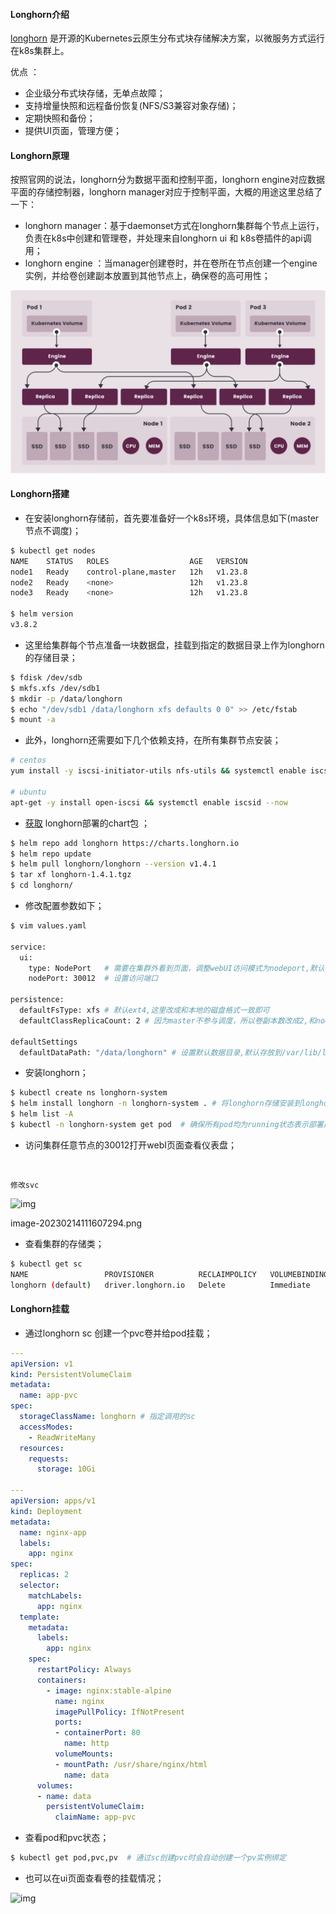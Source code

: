 #### Longhorn介绍

[longhorn](https://links.jianshu.com/go?to=lhttps%3A%2F%2Flonghorn.io%2F) 是开源的Kubernetes云原生分布式块存储解决方案，以微服务方式运行在k8s集群上。

优点 ：

- 企业级分布式块存储，无单点故障；
- 支持增量快照和远程备份恢复(NFS/S3兼容对象存储)；
- 定期快照和备份；
- 提供UI页面，管理方便；

#### Longhorn原理

按照官网的说法，longhorn分为数据平面和控制平面，longhorn engine对应数据平面的存储控制器，longhorn manager对应于控制平面，大概的用途这里总结了一下：

- longhorn manager：基于daemonset方式在longhorn集群每个节点上运行，负责在k8s中创建和管理卷，并处理来自longhorn ui 和 k8s卷插件的api调用；
- longhorn engine ：当manager创建卷时，并在卷所在节点创建一个engine实例，并给卷创建副本放置到其他节点上，确保卷的高可用性；

![longhorn-01](.\png\longhorn-01.png)

#### Longhorn搭建

- 在安装longhorn存储前，首先要准备好一个k8s环境，具体信息如下(master节点不调度)；



```bash
$ kubectl get nodes
NAME    STATUS   ROLES                  AGE   VERSION
node1   Ready    control-plane,master   12h   v1.23.8
node2   Ready    <none>                 12h   v1.23.8
node3   Ready    <none>                 12h   v1.23.8

$ helm version
v3.8.2
```

- 这里给集群每个节点准备一块数据盘，挂载到指定的数据目录上作为longhorn的存储目录；



```bash
$ fdisk /dev/sdb
$ mkfs.xfs /dev/sdb1
$ mkdir -p /data/longhorn
$ echo "/dev/sdb1 /data/longhorn xfs defaults 0 0" >> /etc/fstab
$ mount -a
```

- 此外，longhorn还需要如下几个依赖支持，在所有集群节点安装；



```bash
# centos
yum install -y iscsi-initiator-utils nfs-utils && systemctl enable iscsid --now

# ubuntu
apt-get -y install open-iscsi && systemctl enable iscsid --now
```

- [获取](https://links.jianshu.com/go?to=https%3A%2F%2Fartifacthub.io%2Fpackages%2Fhelm%2Flonghorn%2Flonghorn) longhorn部署的chart包 ；



```bash
$ helm repo add longhorn https://charts.longhorn.io
$ helm repo update
$ helm pull longhorn/longhorn --version v1.4.1
$ tar xf longhorn-1.4.1.tgz 
$ cd longhorn/
```

- 修改配置参数如下；



```bash
$ vim values.yaml

service:
  ui:
    type: NodePort   # 需要在集群外看到页面，调整webUI访问模式为nodeport,默认cluster
    nodePort: 30012  # 设置访问端口

persistence:
  defaultFsType: xfs # 默认ext4,这里改成和本地的磁盘格式一致即可
  defaultClassReplicaCount: 2 # 因为master不参与调度，所以卷副本数改成2,和node节点数一样

defaultSettings
  defaultDataPath: "/data/longhorn" # 设置默认数据目录,默认存放到/var/lib/longhorn
```

- 安装longhorn；



```bash
$ kubectl create ns longhorn-system
$ helm install longhorn -n longhorn-system . # 将longhorn存储安装到longhorn命名空间
$ helm list -A
$ kubectl -n longhorn-system get pod  # 确保所有pod均为running状态表示部署成功
```

- 访问集群任意节点的30012打开webI页面查看仪表盘；



​	

```
修改svc
```

![img](https:////upload-images.jianshu.io/upload_images/27968893-8079bf38e9d180e5.png?imageMogr2/auto-orient/strip|imageView2/2/w/1200/format/webp)

image-20230214111607294.png

- 查看集群的存储类；



```bash
$ kubectl get sc
NAME                 PROVISIONER          RECLAIMPOLICY   VOLUMEBINDINGMODE   ALLOWVOLUMEEXPANSION   AGE
longhorn (default)   driver.longhorn.io   Delete          Immediate           true                   3m16s
```

#### Longhorn挂载

- 通过longhorn sc 创建一个pvc卷并给pod挂载；



```yaml
---
apiVersion: v1
kind: PersistentVolumeClaim
metadata:
  name: app-pvc
spec:
  storageClassName: longhorn # 指定调用的sc
  accessModes:
    - ReadWriteMany
  resources:
    requests:
      storage: 10Gi

---
apiVersion: apps/v1
kind: Deployment
metadata:
  name: nginx-app
  labels:
    app: nginx
spec:
  replicas: 2
  selector:
    matchLabels:
      app: nginx
  template:
    metadata:
      labels:
        app: nginx
    spec:
      restartPolicy: Always
      containers:
        - image: nginx:stable-alpine
          name: nginx
          imagePullPolicy: IfNotPresent
          ports:
          - containerPort: 80
            name: http
          volumeMounts:
          - mountPath: /usr/share/nginx/html
            name: data
      volumes:
      - name: data
        persistentVolumeClaim:
          claimName: app-pvc
```

- 查看pod和pvc状态；



```bash
$ kubectl get pod,pvc,pv  # 通过sc创建pvc时会自动创建一个pv实例绑定
```

- 也可以在ui页面查看卷的挂载情况；

![img](https:////upload-images.jianshu.io/upload_images/27968893-ed51dc495e9a1edd.png?imageMogr2/auto-orient/strip|imageView2/2/w/1200/format/webp)



